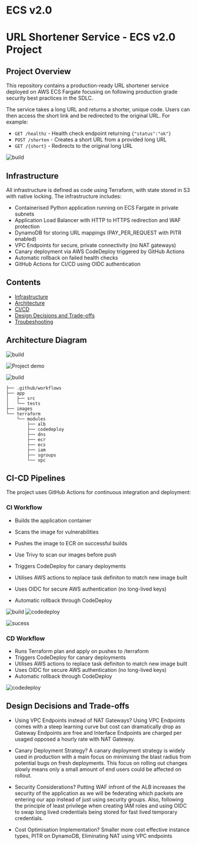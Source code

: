 
# ECS v2.0

# URL Shortener Service - ECS v2.0 Project

## Project Overview

This repository contains a production-ready URL shortener service deployed on AWS ECS Fargate focusing on following production grade security best practices in the SDLC.

The service takes a long URL and returns a shorter, unique code. Users can then access the short link and be redirected to the original URL. For example:

- `GET /healthz` - Health check endpoint returning `{"status":"ok"}`
- `POST /shorten` - Creates a short URL from a provided long URL
- `GET /{short}` - Redirects to the original long URL

![build](./images/apis.png)

## Infrastructure

All infrastructure is defined as code using Terraform, with state stored in S3 with native locking. The infrastructure includes: 

- Containerised Python application running on ECS Fargate in private subnets
- Application Load Balancer with HTTP to HTTPS redirection and WAF protection
- DynamoDB for storing URL mappings (PAY_PER_REQUEST with PITR enabled)
- VPC Endpoints for secure, private connectivity (no NAT gateways)
- Canary deployment via AWS CodeDeploy triggered by GitHub Actions
- Automatic rollback on failed health checks
- GitHub Actions for CI/CD using OIDC authentication

## Contents

- [Infrastructure](#Infrastructure)
- [Architecture](#Architecture-Diagram)
- [CI/CD](#CI-CD-Pipelines)
- [Design Decisions and Trade-offs](#Design-Decisions-and-Trade-offs)
- [Troubeshooting](#Troubleshooting)


## Architecture Diagram

![build](./images/ecsv2.png) 

![Project demo](loom.placeholder)

![build](./images/url-page.png)

```
├── .github/workflows
├── app
│   ├── src
│   └── tests
├── images
└── terraform
    └── modules
        ├── alb
        ├── codedeploy
        ├── dns
        ├── ecr
        ├── ecs
        ├── iam
        ├── sgroups
        └── vpc

```

## CI-CD Pipelines

The project uses GitHub Actions for continuous integration and deployment:

### CI Workflow

- Builds the application container
- Scans the image for vulnerabilities
- Pushes the image to ECR on successful builds
- Use Trivy to scan our images before push

- Triggers CodeDeploy for canary deployments
- Utilises AWS actions to replace task definiton to match new image built
- Uses OIDC for secure AWS authentication (no long-lived keys)
- Automatic rollback through CodeDeploy 

![build](./images/build.png)
![codedeploy](./images/codedeploy.png)

![sucess](./images/success.png)

### CD Workflow

- Runs Terraform plan and apply on pushes to /terraform 
- Triggers CodeDeploy for canary deployments
- Utilises AWS actions to replace task definiton to match new image built
- Uses OIDC for secure AWS authentication (no long-lived keys)
- Automatic rollback through CodeDeploy 

![codedeploy](./images/codedeploy.png)

## Design Decisions and Trade-offs

- Using VPC Endpoints instead of NAT Gateways?
Using VPC Endpoints comes with a steep learning curve but cost can dramatically drop as Gateway Endpoints are free and Interface Endpoints are charged per usaged opposed a hourly rate with NAT Gateway. 

- Canary Deployment Strategy?
A canary deployment strategy is widely used in production with a main focus on minimising the blast radius from potential bugs on fresh deployments. This focus on rolling out changes slowly means only a small amount of end users could be affected on rollout. 

- Security Considerations?
Putting WAF infront of the ALB increases the security of the application as we will be federating which packets are entering our app instead of just using security groups. Also, following the principle of least privilege when creating IAM roles and using OIDC to swap long lived credentials being stored for fast lived temporary credentials. 

- Cost Optimisation Implementation?
Smaller more cost effective instance types, PITR on DynamoDB, Eliminating NAT using VPC endpoints 


